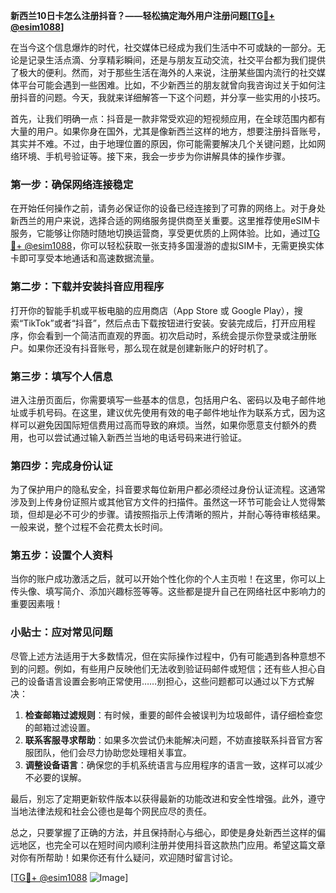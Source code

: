 **新西兰10日卡怎么注册抖音？——轻松搞定海外用户注册问题[[TG💪+ @esim1088](https://t.me/s/esim1088)]**

在当今这个信息爆炸的时代，社交媒体已经成为我们生活中不可或缺的一部分。无论是记录生活点滴、分享精彩瞬间，还是与朋友互动交流，社交平台都为我们提供了极大的便利。然而，对于那些生活在海外的人来说，注册某些国内流行的社交媒体平台可能会遇到一些困难。比如，不少新西兰的朋友就曾向我咨询过关于如何注册抖音的问题。今天，我就来详细解答一下这个问题，并分享一些实用的小技巧。

首先，让我们明确一点：抖音是一款非常受欢迎的短视频应用，在全球范围内都有大量的用户。如果你身在国外，尤其是像新西兰这样的地方，想要注册抖音账号，其实并不难。不过，由于地理位置的原因，你可能需要解决几个关键问题，比如网络环境、手机号验证等。接下来，我会一步步为你讲解具体的操作步骤。

### 第一步：确保网络连接稳定

在开始任何操作之前，请务必保证你的设备已经连接到了可靠的网络上。对于身处新西兰的用户来说，选择合适的网络服务提供商至关重要。这里推荐使用eSIM卡服务，它能够让你随时随地切换运营商，享受更优质的上网体验。比如，通过[TG💪+ @esim1088](https://t.me/s/esim1088)，你可以轻松获取一张支持多国漫游的虚拟SIM卡，无需更换实体卡即可享受本地通话和高速数据流量。

### 第二步：下载并安装抖音应用程序

打开你的智能手机或平板电脑的应用商店（App Store 或 Google Play），搜索“TikTok”或者“抖音”，然后点击下载按钮进行安装。安装完成后，打开应用程序，你会看到一个简洁而直观的界面。初次启动时，系统会提示你登录或注册账户。如果你还没有抖音账号，那么现在就是创建新账户的好时机了。

### 第三步：填写个人信息

进入注册页面后，你需要填写一些基本的信息，包括用户名、密码以及电子邮件地址或手机号码。在这里，建议优先使用有效的电子邮件地址作为联系方式，因为这样可以避免因国际短信费用过高而导致的麻烦。当然，如果你愿意支付额外的费用，也可以尝试通过输入新西兰当地的电话号码来进行验证。

### 第四步：完成身份认证

为了保护用户的隐私安全，抖音要求每位新用户都必须经过身份认证流程。这通常涉及到上传身份证照片或其他官方文件的扫描件。虽然这一环节可能会让人觉得繁琐，但却是必不可少的步骤。请按照指示上传清晰的照片，并耐心等待审核结果。一般来说，整个过程不会花费太长时间。

### 第五步：设置个人资料

当你的账户成功激活之后，就可以开始个性化你的个人主页啦！在这里，你可以上传头像、填写简介、添加兴趣标签等等。这些都是提升自己在网络社区中影响力的重要因素哦！

### 小贴士：应对常见问题

尽管上述方法适用于大多数情况，但在实际操作过程中，仍有可能遇到各种意想不到的问题。例如，有些用户反映他们无法收到验证码邮件或短信；还有些人担心自己的设备语言设置会影响正常使用……别担心，这些问题都可以通过以下方式解决：

1. **检查邮箱过滤规则**：有时候，重要的邮件会被误判为垃圾邮件，请仔细检查您的邮箱过滤设置。
2. **联系客服寻求帮助**：如果多次尝试仍未能解决问题，不妨直接联系抖音官方客服团队，他们会尽力协助您处理相关事宜。
3. **调整设备语言**：确保您的手机系统语言与应用程序的语言一致，这样可以减少不必要的误解。

最后，别忘了定期更新软件版本以获得最新的功能改进和安全性增强。此外，遵守当地法律法规和社会公德也是每个网民应尽的责任。

总之，只要掌握了正确的方法，并且保持耐心与细心，即使是身处新西兰这样的偏远地区，也完全可以在短时间内顺利注册并使用抖音这款热门应用。希望这篇文章对你有所帮助！如果你还有什么疑问，欢迎随时留言讨论。

[[TG💪+ @esim1088](https://t.me/s/esim1088) ![Image](https://i.postimg.cc/4NQfJmqS/Snipaste-2025-05-13-00-14-12.png)]